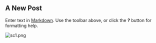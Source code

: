 ## A New Post

Enter text in [Markdown](http://daringfireball.net/projects/markdown/). Use the toolbar above, or click the **?** button for formatting help.

![sc1.png]({{site.baseurl}}/sc1.png)


